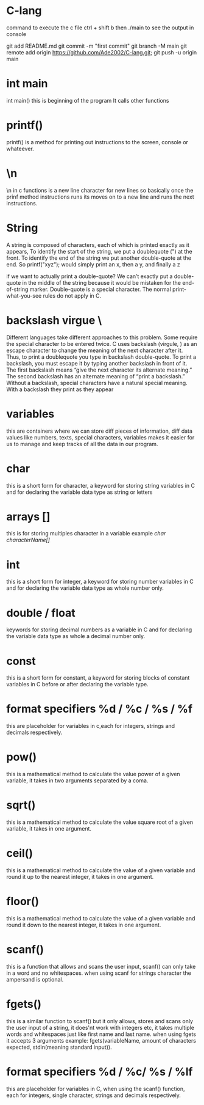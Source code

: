 # C-lang

command to execute the c file ctrl + shift b
then ./main to see the output in console

git add README.md
git commit -m "first commit"
git branch -M main
git remote add origin https://github.com/Ade2002/C-lang.git;
git push -u origin main

# int main

int main() this is beginning of the program It calls other functions

# printf()

printf() is a method for printing out instructions to the screen, console or whateever.

# \n

\n in c functions is a new line character for new lines so basically once the prinf method instructions runs its moves on to a new line and runs the next instructions.

# String

A string is composed of characters, each of which is printed exactly as it appears, To identify the start of the string, we put a doublequote (") at the front. To identify the end of the string we put another double-quote at the end.
So printf("xyz"); would simply print an x, then a y, and finally a z

if we want to actually print a double-quote? We can’t exactly put a double-quote in the middle of the string because it would be mistaken for the end-of-string marker. Double-quote is a special character. The normal print-what-you-see rules do not apply in C.

# backslash virgue \

Different languages take different approaches to this problem. Some require the special character to be entered twice. C uses backslash (virgule, \) as an escape character to change the meaning of the next character after it. Thus, to print a doublequote you type in backslash double-quote. To print a backslash, you must escape it by typing another backslash in front of it. The first backslash means “give the next character its alternate meaning.” The second backslash has an alternate meaning of “print a backslash.” Without a backslash, special characters have a natural special meaning. With a backslash they print as they appear

# variables

this are containers where we can store diff pieces of information, diff data values like numbers, texts, special characters, variables makes it easier for us to manage and keep tracks of all the data in our program.

# char

this is a short form for character, a keyword for storing string variables in C and for declaring the variable data type as string or letters

# arrays []

this is for storing multiples character in a variable example _char characterName[]_

# int

this is a short form for integer, a keyword for storing number variables in C and for declaring the variable data type as whole number only.

# double / float

keywords for storing decimal numbers as a variable in C and for declaring the variable data type as whole a decimal number only.

# const

this is a short form for constant, a keyword for storing blocks of constant variables in C before or after declaring the variable type.

# format specifiers %d / %c / %s / %f

this are placeholder for variables in c,each for integers, strings and decimals respectively.

# pow()

this is a mathematical method to calculate the value power of a given variable, it takes in two arguments separated by a coma.

# sqrt()

this is a mathematical method to calculate the value square root of a given variable, it takes in one argument.

# ceil()

this is a mathematical method to calculate the value of a given variable and round it up to the nearest integer, it takes in one argument.

# floor()

this is a mathematical method to calculate the value of a given variable and round it down to the nearest integer, it takes in one argument.

# scanf()

this is a function that allows and scans the user input, scanf() can only take in a word and no whitespaces. when using scanf for strings character the ampersand is optional.

# fgets()

this is a similar function to scanf() but it only allows, stores and scans only the user input of a string, it does'nt work with integers etc,  it takes multiple words and whitespaces just like first name and last name. when using fgets it accepts 3 arguments example: fgets(variableName, amount of characters expected, stdin(meaning standard input)).

# format specifiers %d / %c/ %s / %lf

this are placeholder for variables in C, when using the scanf() function, each for integers, single character, strings and decimals respectively.
